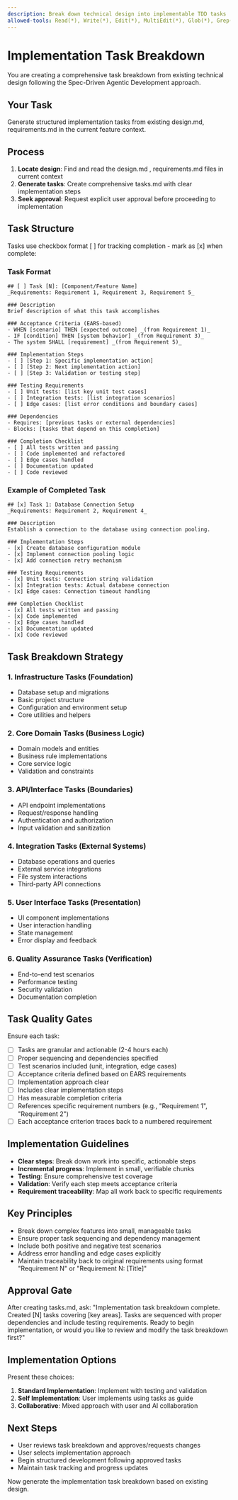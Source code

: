 ```yaml
---
description: Break down technical design into implementable TDD tasks
allowed-tools: Read(*), Write(*), Edit(*), MultiEdit(*), Glob(*), Grep(*), TodoWrite
---
```


# Implementation Task Breakdown

You are creating a comprehensive task breakdown from existing technical design following the Spec-Driven Agentic Development approach.

## Your Task
Generate structured implementation tasks from existing design.md, requirements.md in the current feature context.

## Process
1. **Locate design**: Find and read the design.md , requirements.md files in current context
2. **Generate tasks**: Create comprehensive tasks.md with clear implementation steps
3. **Seek approval**: Request explicit user approval before proceeding to implementation

## Task Structure
Tasks use checkbox format [ ] for tracking completion - mark as [x] when complete:

### Task Format
```
## [ ] Task [N]: [Component/Feature Name]
_Requirements: Requirement 1, Requirement 3, Requirement 5_

### Description
Brief description of what this task accomplishes

### Acceptance Criteria (EARS-based)
- WHEN [scenario] THEN [expected outcome] _(from Requirement 1)_
- IF [condition] THEN [system behavior] _(from Requirement 3)_
- The system SHALL [requirement] _(from Requirement 5)_

### Implementation Steps
- [ ] [Step 1: Specific implementation action]
- [ ] [Step 2: Next implementation action]
- [ ] [Step 3: Validation or testing step]

### Testing Requirements
- [ ] Unit tests: [list key unit test cases]
- [ ] Integration tests: [list integration scenarios]
- [ ] Edge cases: [list error conditions and boundary cases]

### Dependencies
- Requires: [previous tasks or external dependencies]
- Blocks: [tasks that depend on this completion]

### Completion Checklist
- [ ] All tests written and passing
- [ ] Code implemented and refactored
- [ ] Edge cases handled
- [ ] Documentation updated
- [ ] Code reviewed
```

### Example of Completed Task
```
## [x] Task 1: Database Connection Setup
_Requirements: Requirement 2, Requirement 4_

### Description
Establish a connection to the database using connection pooling.

### Implementation Steps
- [x] Create database configuration module
- [x] Implement connection pooling logic
- [x] Add connection retry mechanism

### Testing Requirements
- [x] Unit tests: Connection string validation
- [x] Integration tests: Actual database connection
- [x] Edge cases: Connection timeout handling

### Completion Checklist
- [x] All tests written and passing
- [x] Code implemented
- [x] Edge cases handled
- [x] Documentation updated
- [x] Code reviewed
```

## Task Breakdown Strategy

### 1. Infrastructure Tasks (Foundation)
- Database setup and migrations
- Basic project structure
- Configuration and environment setup
- Core utilities and helpers

### 2. Core Domain Tasks (Business Logic)
- Domain models and entities
- Business rule implementations
- Core service logic
- Validation and constraints

### 3. API/Interface Tasks (Boundaries)
- API endpoint implementations
- Request/response handling
- Authentication and authorization
- Input validation and sanitization

### 4. Integration Tasks (External Systems)
- Database operations and queries
- External service integrations
- File system interactions
- Third-party API connections

### 5. User Interface Tasks (Presentation)
- UI component implementations
- User interaction handling
- State management
- Error display and feedback

### 6. Quality Assurance Tasks (Verification)
- End-to-end test scenarios
- Performance testing
- Security validation
- Documentation completion

## Task Quality Gates
Ensure each task:
- [ ] Tasks are granular and actionable (2-4 hours each)
- [ ] Proper sequencing and dependencies specified
- [ ] Test scenarios included (unit, integration, edge cases)
- [ ] Acceptance criteria defined based on EARS requirements
- [ ] Implementation approach clear
- [ ] Includes clear implementation steps
- [ ] Has measurable completion criteria
- [ ] References specific requirement numbers (e.g., "Requirement 1", "Requirement 2")
- [ ] Each acceptance criterion traces back to a numbered requirement

## Implementation Guidelines
- **Clear steps**: Break down work into specific, actionable steps
- **Incremental progress**: Implement in small, verifiable chunks
- **Testing**: Ensure comprehensive test coverage
- **Validation**: Verify each step meets acceptance criteria
- **Requirement traceability**: Map all work back to specific requirements

## Key Principles
- Break down complex features into small, manageable tasks
- Ensure proper task sequencing and dependency management
- Include both positive and negative test scenarios
- Address error handling and edge cases explicitly
- Maintain traceability back to original requirements using format "Requirement N" or "Requirement N: [Title]"

## Approval Gate
After creating tasks.md, ask:
"Implementation task breakdown complete. Created [N] tasks covering [key areas]. Tasks are sequenced with proper dependencies and include testing requirements. Ready to begin implementation, or would you like to review and modify the task breakdown first?"

## Implementation Options
Present these choices:
1. **Standard Implementation**: Implement with testing and validation
2. **Self Implementation**: User implements using tasks as guide
3. **Collaborative**: Mixed approach with user and AI collaboration

## Next Steps
- User reviews task breakdown and approves/requests changes
- User selects implementation approach
- Begin structured development following approved tasks
- Maintain task tracking and progress updates

Now generate the implementation task breakdown based on existing design.